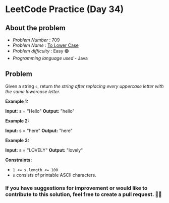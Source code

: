 
# LeetCode Practice  (Day 34)

## About the problem
- *Problem Number* : 709
- *Problem Name* : [To Lower Case](https://leetcode.com/problems/to-lower-case/)
- *Problem difficulty* : Easy 🟢
- *Programming language used* - Java

## Problem


Given a string  `s`, return  _the string after replacing every uppercase letter with the same lowercase letter_.

**Example 1:**

**Input:** s = "Hello"
**Output:** "hello"

**Example 2:**

**Input:** s = "here"
**Output:** "here"

**Example 3:**

**Input:** s = "LOVELY"
**Output:** "lovely"

**Constraints:**

-   `1 <= s.length <= 100`
-   `s`  consists of printable ASCII characters.

### If you have suggestions for improvement or would like to contribute to this solution, feel free to create a pull request. 🙌😇
